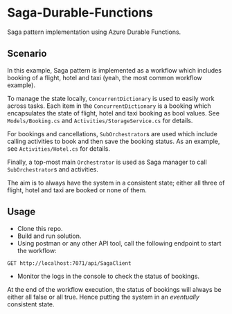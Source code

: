 # Saga-Durable-Functions

Saga pattern implementation using Azure Durable Functions.

## Scenario

In this example, Saga pattern is implemented as a workflow which includes booking of a flight, hotel and taxi (yeah, the most common workflow example).

To manage the state locally, `ConcurrentDictionary` is used to easily work across tasks. Each item in the `ConcurrentDictionary` is a booking which encapsulates the state of flight, hotel and taxi booking as bool values. See `Models/Booking.cs` and `Activities/StorageService.cs` for details.

For bookings and cancellations, `SubOrchestrator`s are used which include calling activities to book and then save the booking status. As an example, see `Activities/Hotel.cs` for details.

Finally, a top-most main `Orchestrator` is used as Saga manager to call `SubOrchestrator`s and activities.

The aim is to always have the system in a consistent state; either all three of flight, hotel and taxi are booked or none of them.

## Usage

* Clone this repo.
* Build and run solution.
* Using postman or any other API tool, call the following endpoint to start the workflow:

```
GET http://localhost:7071/api/SagaClient
```

* Monitor the logs in the console to check the status of bookings.

At the end of the workflow execution, the status of bookings will always be either all false or all true. Hence putting the system in an *eventually* consistent state.